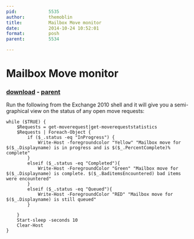 ```yaml
---
pid:            5535
author:         themoblin
title:          Mailbox Move monitor
date:           2014-10-24 10:52:01
format:         posh
parent:         5534

---
```


# Mailbox Move monitor

### [download](//scripts/5535.ps1) - [parent](//scripts/5534.md)

Run the following from the Exchange 2010 shell and it will give you a semi-graphical view on the status of any open move requests:

```posh
while ($TRUE) {
	$Requests = get-moverequest|get-moverequeststatistics
	$Requests | Foreach-Object {
		if ($_.status -eq "InProgress") {
			Write-Host -foregroundcolor "Yellow" "Mailbox move for $($_.Displayname) is in progress and is $($_.PercentComplete)% complete"
		}
		elseif ($_.status -eq "Completed"){
			Write-Host -ForegroundColor "Green" "Mailbox move for $($_.Displayname) is complete. $($_.BaditemsEncountered) bad items were encountered"
		}
		elseif ($_.status -eq "Queued"){
			Write-Host -ForegroundColor "RED" "Mailbox move for $($_.Displayname) is still queued"
		}

	}
	Start-sleep -seconds 10
	Clear-Host
}
```
